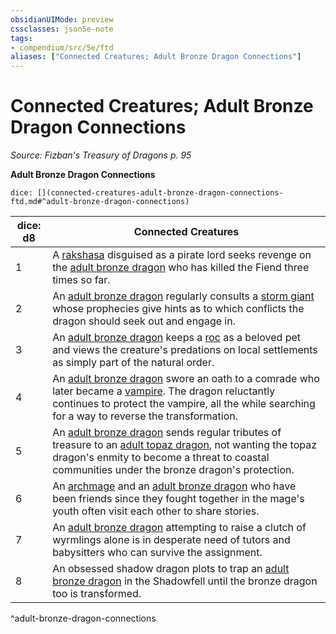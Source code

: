 ```yaml
---
obsidianUIMode: preview
cssclasses: json5e-note
tags:
- compendium/src/5e/ftd
aliases: ["Connected Creatures; Adult Bronze Dragon Connections"]
---
```

# Connected Creatures; Adult Bronze Dragon Connections
*Source: Fizban's Treasury of Dragons p. 95* 

**Adult Bronze Dragon Connections**

`dice: [](connected-creatures-adult-bronze-dragon-connections-ftd.md#^adult-bronze-dragon-connections)`

| dice: d8 | Connected Creatures |
|----------|---------------------|
| 1 | A [rakshasa](/3-Mechanics/CLI/bestiary/fiend/rakshasa.md) disguised as a pirate lord seeks revenge on the [adult bronze dragon](/3-Mechanics/CLI/bestiary/dragon/adult-bronze-dragon.md) who has killed the Fiend three times so far. |
| 2 | An [adult bronze dragon](/3-Mechanics/CLI/bestiary/dragon/adult-bronze-dragon.md) regularly consults a [storm giant](/3-Mechanics/CLI/bestiary/giant/storm-giant.md) whose prophecies give hints as to which conflicts the dragon should seek out and engage in. |
| 3 | An [adult bronze dragon](/3-Mechanics/CLI/bestiary/dragon/adult-bronze-dragon.md) keeps a [roc](/3-Mechanics/CLI/bestiary/monstrosity/roc.md) as a beloved pet and views the creature's predations on local settlements as simply part of the natural order. |
| 4 | An [adult bronze dragon](/3-Mechanics/CLI/bestiary/dragon/adult-bronze-dragon.md) swore an oath to a comrade who later became a [vampire](/3-Mechanics/CLI/bestiary/undead/vampire.md). The dragon reluctantly continues to protect the vampire, all the while searching for a way to reverse the transformation. |
| 5 | An [adult bronze dragon](/3-Mechanics/CLI/bestiary/dragon/adult-bronze-dragon.md) sends regular tributes of treasure to an [adult topaz dragon](/3-Mechanics/CLI/bestiary/dragon/adult-topaz-dragon-ftd.md), not wanting the topaz dragon's enmity to become a threat to coastal communities under the bronze dragon's protection. |
| 6 | An [archmage](/3-Mechanics/CLI/bestiary/humanoid/archmage.md) and an [adult bronze dragon](/3-Mechanics/CLI/bestiary/dragon/adult-bronze-dragon.md) who have been friends since they fought together in the mage's youth often visit each other to share stories. |
| 7 | An [adult bronze dragon](/3-Mechanics/CLI/bestiary/dragon/adult-bronze-dragon.md) attempting to raise a clutch of wyrmlings alone is in desperate need of tutors and babysitters who can survive the assignment. |
| 8 | An obsessed shadow dragon plots to trap an [adult bronze dragon](/3-Mechanics/CLI/bestiary/dragon/adult-bronze-dragon.md) in the Shadowfell until the bronze dragon too is transformed. |
^adult-bronze-dragon-connections